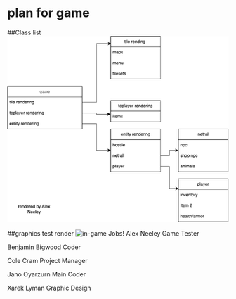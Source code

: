 # plan for game 

##Class list
![Class list](https://github.com/supercatblue/EpicTopDownGame/blob/main/Game/plan%2Bsudocode/plan1.drawio.png)

##graphics test render
![in-game](https://user-images.githubusercontent.com/111790695/223200916-92607365-d723-4a92-90f3-babd89c38787.png)
Jobs!
Alex Neeley
Game Tester

Benjamin Bigwood
Coder

Cole Cram
Project Manager

Jano Oyarzurn
Main Coder

Xarek Lyman
Graphic Design
